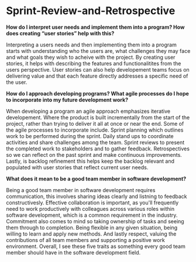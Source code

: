 # Sprint-Review-and-Retrospective

**How do I interpret user needs and implement them into a program? How does creating “user stories” help with this?**

Interpreting a users needs and then implementing them into a program starts with understanding who the users are, what challenges they may face and what goals they wish to acheive with the project. By creating user stories, it helps with describing the features and functionalitites from the users perspective. User stories can also help developement teams focus on delivering value and that each feature directly addresses a specific need of the user. 


**How do I approach developing programs? What agile processes do I hope to incorporate into my future development work?**

When developing a program an agile approach emphasizes iterative developement. Where the product is built incrementally from the start of the project, rather than trying to deliver it all at once or near the end. Some of the agile processes to incorporate include. Sprint planning which outlines work to be performed during the sprint. Daily stand ups to coordinate activities and share challenges among the team. Sprint reviews to present the completed work to stakeholders and to gather feedback. Retrospectives so we can reflect on the past sprint and make continuous improvements. Lastly, is backlog refinement this helps keep the backlog relevant and populated with user stories that reflect current user needs. 


**What does it mean to be a good team member in software development?**

Being a good team member in software development requires communication, this involves sharing ideas clearly and listning to feedback constructivesly. Effective collaboration is important, as you'll frequently need to work productively with colleagues across various roles within software development, which is a common requirement in the industry. Commitment also comes to mind so taking ownership of tasks and seeing them through to completion. Being flexible in any given situation, being willing to learn and apply new methods. And lastly respect, valuing the contributions of all team members and supporting a positive work environment. Overall, I see these five traits as something every good team member should have in the software development field. 
